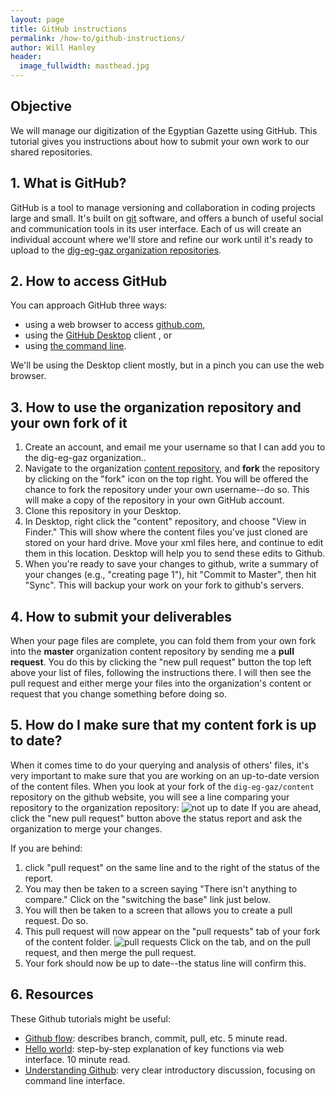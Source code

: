 ```yaml
---
layout: page
title: GitHub instructions
permalink: /how-to/github-instructions/
author: Will Hanley
header:
  image_fullwidth: masthead.jpg
---
```


## Objective
We will manage our digitization of the Egyptian Gazette using GitHub. This tutorial gives you instructions about how to submit your own work to our shared repositories.

## 1. What is GitHub?
GitHub is a tool to manage versioning and collaboration in coding projects large and small. It's built on [git](https://en.wikipedia.org/wiki/Git) software, and offers a bunch of useful social and communication tools in its user interface. Each of us will create an individual account where we'll store and refine our work until it's ready to upload to the [dig-eg-gaz organization repositories](https://github.com/dig-eg-gaz).

## 2. How to access GitHub
You can approach GitHub three ways:
- using a web browser to access [github.com](https://github.com/),
- using the [GitHub Desktop](https://desktop.github.com/) client , or
- using [the command line](http://programminghistorian.org/lessons/intro-to-bash).

We'll be using the Desktop client mostly, but in a pinch you can use the web browser.

## 3. How to use the organization repository and your own fork of it
1. Create an account, and email me your username so that I can add you to the dig-eg-gaz organization..
2. Navigate to the organization [content repository](https://github.com/dig-eg-gaz/content), and **fork** the repository by clicking on the "fork" icon on the top right. You will be offered the chance to fork the repository under your own username--do so. This will make a copy of the repository in your own GitHub account.
3. Clone this repository in your Desktop.
4. In Desktop, right click the "content" repository, and choose "View in Finder." This will show where the content files you've just cloned are stored on your hard drive. Move your xml files here, and continue to edit them in this location. Desktop will help you to send these edits to Github.
5. When you're ready to save your changes to github, write a summary of your changes (e.g., "creating page 1"), hit "Commit to Master", then hit "Sync". This will backup your work on your fork to github's servers.

## 4. How to submit your deliverables
When your page files are complete, you can fold them from your own fork into the **master** organization content repository by sending me a **pull request**. You do this by clicking the "new pull request" button the top left above your list of files, following the instructions there. I will then see the pull request and either merge your files into the organization's content or request that you change something before doing so.

## 5. How do I make sure that my content fork is up to date?
When it comes time to do your querying and analysis of others' files, it's very important to make sure that you are working on an up-to-date version of the content files. When you look at your fork of the `dig-eg-gaz/content` repository on the github website, you will see a line comparing your repository to the organization repository:
![not up to date](https://github.com/dig-eg-gaz/dig-eg-gaz.github.io/blob/master/images/250-commits-behind.png?raw=true)
If you are ahead, click the "new pull request" button above the status report and ask the organization to merge your changes.

If you are behind:

1. click "pull request" on the same line and to the right of the status of the report.
2. You may then be taken to a screen saying "There isn't anything to compare." Click on the "switching the base" link just below.
3. You will then be taken to a screen that allows you to create a pull request. Do so.
4. This pull request will now appear on the "pull requests" tab of your fork of the content folder.
![pull requests](https://github.com/dig-eg-gaz/dig-eg-gaz.github.io/blob/master/images/pull-requests-tab.png?raw=true)
Click on the tab, and on the pull request, and then merge the pull request.
5. Your fork should now be up to date--the status line will confirm this.

## 6. Resources
These Github tutorials might be useful:
- [Github flow](https://guides.github.com/introduction/flow/): describes branch, commit, pull, etc. 5 minute read.
- [Hello world](https://guides.github.com/activities/hello-world/): step-by-step explanation of key functions via web interface. 10 minute read.
- [Understanding Github](http://readwrite.com/2013/09/30/understanding-github-a-journey-for-beginners-part-1/): very clear introductory discussion, focusing on command line interface.
